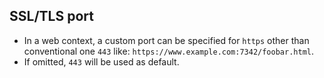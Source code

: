 ## SSL/TLS port

* In a web context, a custom port can be specified for `https` other than conventional one `443` like:
`https://www.example.com:7342/foobar.html`.
* If omitted, `443` will be used as default.